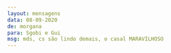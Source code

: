 ```yaml
---
layout: mensagens
data: 08-09-2020
de: morgana
para: Sgobi e Gui
msg: mds, cs são lindo demais, o casal MARAVILHOSO
---
```

